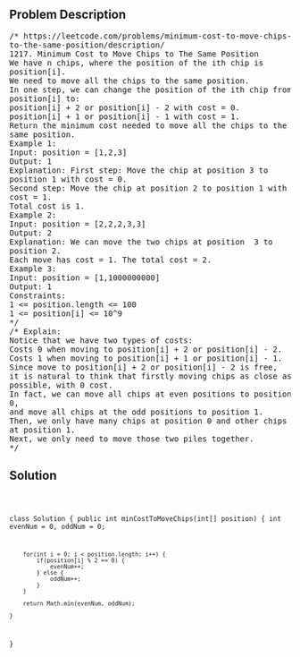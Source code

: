 <!--
<style>
  body { font-family: Arial, sans-serif; }
  .container { max-width: 100%; margin: 0 auto; padding: 10px; }
  .comment-block { max-width: 30%; background-color: #f9f9f9; padding: 10px; border-left: 5px solid #ccc; overflow-wrap: break-word; white-space: pre-wrap; }
  .code-block { background-color: #f4f4f4; padding: 10px; border: 1px solid #ddd; overflow-wrap: break-word; white-space: pre-wrap; }
</style>
-->

<div class='container'>
<h2>Problem Description</h2>
<div class='comment-block'>
<pre>
/* https://leetcode.com/problems/minimum-cost-to-move-chips-
to-the-same-position/description/
1217. Minimum Cost to Move Chips to The Same Position
We have n chips, where the position of the ith chip is
position[i].
We need to move all the chips to the same position.
In one step, we can change the position of the ith chip from
position[i] to:
position[i] + 2 or position[i] - 2 with cost = 0.
position[i] + 1 or position[i] - 1 with cost = 1.
Return the minimum cost needed to move all the chips to the
same position.
Example 1:
Input: position = [1,2,3]
Output: 1
Explanation: First step: Move the chip at position 3 to
position 1 with cost = 0.
Second step: Move the chip at position 2 to position 1 with
cost = 1.
Total cost is 1.
Example 2:
Input: position = [2,2,2,3,3]
Output: 2
Explanation: We can move the two chips at position  3 to
position 2.
Each move has cost = 1. The total cost = 2.
Example 3:
Input: position = [1,1000000000]
Output: 1
Constraints:
1 <= position.length <= 100
1 <= position[i] <= 10^9
*/
/* Explain:
Notice that we have two types of costs:
Costs 0 when moving to position[i] + 2 or position[i] - 2.
Costs 1 when moving to position[i] + 1 or position[i] - 1.
Since move to position[i] + 2 or position[i] - 2 is free,
it is natural to think that firstly moving chips as close as
possible, with 0 cost.
In fact, we can move all chips at even positions to position
0,
and move all chips at the odd positions to position 1.
Then, we only have many chips at position 0 and other chips
at position 1.
Next, we only need to move those two piles together.
*/
</pre>
</div>

<h2>Solution</h2>
<div class='code-block'>
<pre><code class='language-java'>

class Solution {
    public int minCostToMoveChips(int[] position) {
        int evenNum = 0, oddNum = 0;

        for(int i = 0; i < position.length; i++) {
            if(position[i] % 2 == 0) {
                evenNum++;
            } else {
                oddNum++;
            }
        } 

        return Math.min(evenNum, oddNum);
        
    }
}

</code></pre>
</div>
</div>
